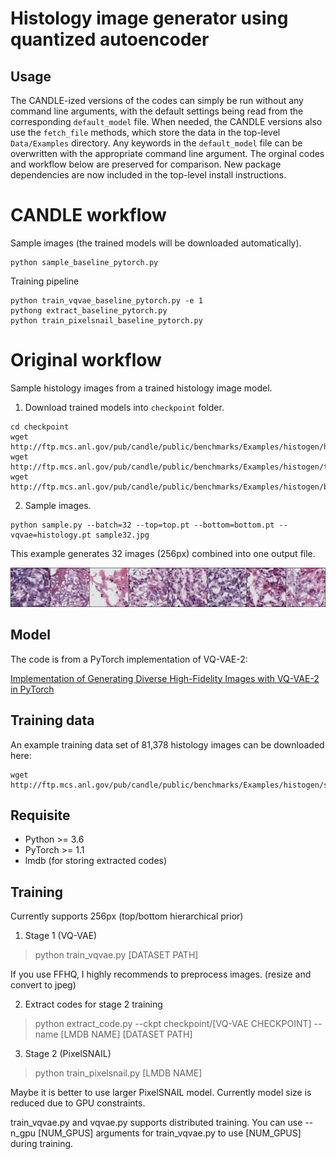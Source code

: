 # Histology image generator using quantized autoencoder

## Usage

The CANDLE-ized versions of the codes can simply be run without any command line arguments, with the default settings being read from the corresponding `default_model` file.
When needed, the CANDLE versions also use the `fetch_file` methods, which store the data in the top-level `Data/Examples` directory.
Any keywords in the `default_model` file can be overwritten with the appropriate command line argument.
The orginal codes and workflow below are preserved for comparison.
New package dependencies are now included in the top-level install instructions.

# CANDLE workflow

Sample images (the trained models will be downloaded automatically).
```
python sample_baseline_pytorch.py
```
Training pipeline
```
python train_vqvae_baseline_pytorch.py -e 1
pythong extract_baseline_pytorch.py
python train_pixelsnail_baseline_pytorch.py
```

# Original workflow

Sample histology images from a trained histology image model.

1. Download trained models into `checkpoint` folder.

```
cd checkpoint
wget http://ftp.mcs.anl.gov/pub/candle/public/benchmarks/Examples/histogen/histology.pt
wget http://ftp.mcs.anl.gov/pub/candle/public/benchmarks/Examples/histogen/top.pt
wget http://ftp.mcs.anl.gov/pub/candle/public/benchmarks/Examples/histogen/bottom.pt
```

2. Sample images.

```
python sample.py --batch=32 --top=top.pt --bottom=bottom.pt --vqvae=histology.pt sample32.jpg
```

This example generates 32 images (256px) combined into one output file.

![Generated histology image samples](sample32.jpg)

## Model

The code is from a PyTorch implementation of VQ-VAE-2:

[Implementation of Generating Diverse High-Fidelity Images with VQ-VAE-2 in PyTorch](https://github.com/rosinality/vq-vae-2-pytorch)

## Training data

An example training data set of 81,378 histology images can be downloaded here:

```
wget http://ftp.mcs.anl.gov/pub/candle/public/benchmarks/Examples/histogen/svs_png.zip
```

## Requisite

- Python >= 3.6
- PyTorch >= 1.1
- lmdb (for storing extracted codes)

## Training

Currently supports 256px (top/bottom hierarchical prior)

1. Stage 1 (VQ-VAE)

> python train_vqvae.py [DATASET PATH]

If you use FFHQ, I highly recommends to preprocess images. (resize and convert to jpeg)

2. Extract codes for stage 2 training

> python extract_code.py --ckpt checkpoint/[VQ-VAE CHECKPOINT] --name [LMDB NAME] [DATASET PATH]

3. Stage 2 (PixelSNAIL)

> python train_pixelsnail.py [LMDB NAME]

Maybe it is better to use larger PixelSNAIL model. Currently model size is reduced due to GPU constraints.

train_vqvae.py and vqvae.py supports distributed training. You can use --n_gpu [NUM_GPUS] arguments for train_vqvae.py to use [NUM_GPUS] during training.
